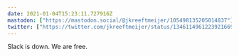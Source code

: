 ```yaml
---
date: 2021-01-04T15:23:11.727916Z
mastodon: ["https://mastodon.social/@jkreeftmeijer/105498135205014837"]
twitter: ["https://twitter.com/jkreeftmeijer/status/1346114961223921669"]
---
```

Slack is down. We are free.
